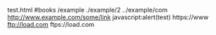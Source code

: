 test.html
#books
/example
./example/2
../example/com
http://www.example.com/some/link
javascript:alert(test)
https://www
ftp://load.com
ftps://load.com
